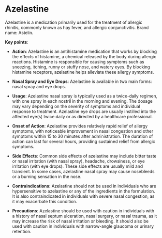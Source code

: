 # Azelastine

Azelastine is a medication primarily used for the treatment of allergic rhinitis, commonly known as hay fever, and allergic conjunctivitis. Brand name: Astelin.

**Key points**:

* **Action**: Azelastine is an antihistamine medication that works by blocking the effects of histamine, a chemical released by the body during allergic reactions. Histamine is responsible for causing symptoms such as sneezing, itching, runny or stuffy nose, and watery eyes. By blocking histamine receptors, azelastine helps alleviate these allergy symptoms.

* **Nasal Spray and Eye Drops**: Azelastine is available in two main forms: nasal spray and eye drops.

* **Usage**: Azelastine nasal spray is typically used as a twice-daily regimen, with one spray in each nostril in the morning and evening. The dosage may vary depending on the severity of symptoms and individual response to treatment. Azelastine eye drops are usually instilled into the affected eye(s) twice daily or as directed by a healthcare professional.

* **Onset of Action**: Azelastine provides relatively rapid relief of allergy symptoms, with noticeable improvement in nasal congestion and other symptoms within 15 to 30 minutes after administration. The duration of action can last for several hours, providing sustained relief from allergic symptoms.

* **Side Effects**: Common side effects of azelastine may include bitter taste or nasal irritation (with nasal spray), headache, drowsiness, or eye irritation (with eye drops). These side effects are usually mild and transient. In some cases, azelastine nasal spray may cause nosebleeds or a burning sensation in the nose.

* **Contraindications**: Azelastine should not be used in individuals who are hypersensitive to azelastine or any of the ingredients in the formulation. It is also contraindicated in individuals with severe nasal congestion, as it may exacerbate this condition.

* **Precautions**: Azelastine should be used with caution in individuals with a history of nasal septum ulceration, nasal surgery, or nasal trauma, as it may increase the risk of nasal irritation or bleeding. It should also be used with caution in individuals with narrow-angle glaucoma or urinary retention.

